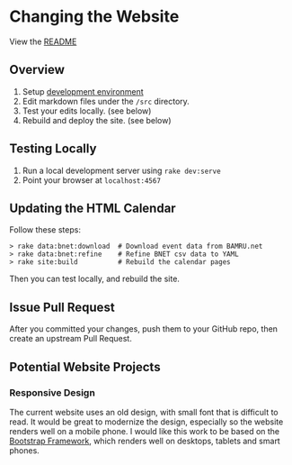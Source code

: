 # Changing the Website

View the [README](../README.md)

## Overview

1. Setup [development environment](./dev_environment.md)
2. Edit markdown files under the `/src` directory.
3. Test your edits locally. (see below)
4. Rebuild and deploy the site. (see below)

## Testing Locally

1. Run a local development server using `rake dev:serve`
2. Point your browser at `localhost:4567`

## Updating the HTML Calendar

Follow these steps:

    > rake data:bnet:download  # Download event data from BAMRU.net
    > rake data:bnet:refine    # Refine BNET csv data to YAML
    > rake site:build          # Rebuild the calendar pages

Then you can test locally, and rebuild the site.

## Issue Pull Request

After you committed your changes, push them to your GitHub repo, then create an
upstream Pull Request.

## Potential Website Projects

### Responsive Design

The current website uses an old design, with small font that is difficult
to read.  It would be great to modernize the design, especially so the website
renders well on a mobile phone.  I would like this work to be based on the
[Bootstrap Framework](http://getbootstrap.com), which renders well on desktops,
tablets and smart phones.

